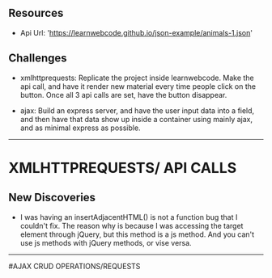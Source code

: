 ## Resources
- Api Url: 'https://learnwebcode.github.io/json-example/animals-1.json'

## Challenges
- xmlhttprequests: Replicate the project inside learnwebcode. Make the api call, and have it render new material every time people click on the button. Once all 3 api calls are set, have the button disappear.

- ajax: Build an express server, and have the user input data into a field, and then have that data show up inside a container using mainly ajax, and as minimal express as possible.

------------------------------
# XMLHTTPREQUESTS/ API CALLS

## New Discoveries
- I was having an insertAdjacentHTML() is not a function bug that I couldn't fix. The reason why is because I was accessing the target element through jQuery, but this method is a js method. And you can't use js methods with jQuery methods, or vise versa.
--------------------------------
#AJAX CRUD OPERATIONS/REQUESTS
